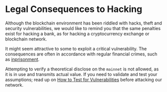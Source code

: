# Legal Consequences to Hacking

Although the blockchain environment has been riddled with hacks, theft and security vulnerabilities, we would like to remind you that the same penalties exist for hacking a bank, as for hacking a cryptocurrency exchange or blockchain network.

It might seem attractive to some to exploit a critical vulnerability. The consequences are often in accordance with regular financial crimes, such as [inprisonment](https://www.ccn.com/chinese-police-arrest-hackers-behind-87-million-cryptocurrency-theft/).

Attempting to verify a theoretical disclose on the `mainnet` is not allowed, as it is in use and transmits actual value. If you need to validate and test your assumptions; read up on [How to Test for Vulnerabilities](/security/discovering/testing.md) before attacking our network.